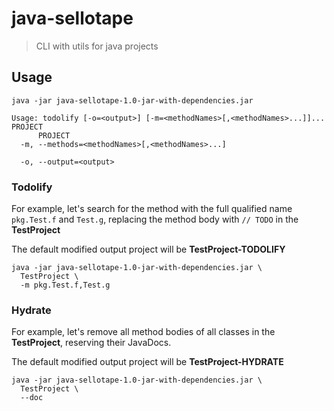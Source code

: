 # java-sellotape

> CLI with utils for java projects

## Usage

```shell
java -jar java-sellotape-1.0-jar-with-dependencies.jar

Usage: todolify [-o=<output>] [-m=<methodNames>[,<methodNames>...]]... PROJECT
      PROJECT
  -m, --methods=<methodNames>[,<methodNames>...]

  -o, --output=<output>
```

### Todolify

For example, let's search for the method with the full qualified name `pkg.Test.f` and `Test.g`, replacing the method body with `// TODO` in the **TestProject**

The default modified output project will be **TestProject-TODOLIFY**

```shell
java -jar java-sellotape-1.0-jar-with-dependencies.jar \
  TestProject \
  -m pkg.Test.f,Test.g
```

### Hydrate

For example, let's remove all method bodies of all classes in the **TestProject**, reserving their JavaDocs.

The default modified output project will be **TestProject-HYDRATE**

```shell
java -jar java-sellotape-1.0-jar-with-dependencies.jar \
  TestProject \
  --doc
```
